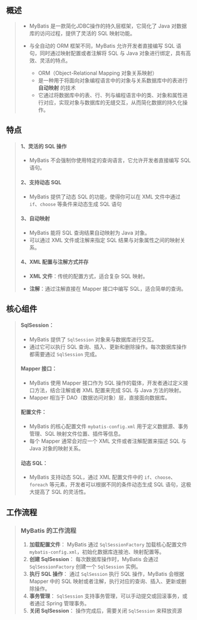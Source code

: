 ## 概述

> - MyBatis 是一款简化JDBC操作的持久层框架，它简化了 Java 对数据库的访问过程，提供了灵活的 SQL 映射功能。
>
> - 与全自动的 ORM 框架不同，MyBatis 允许开发者直接编写 SQL 语句，同时通过映射配置或者注解将 SQL 与 Java 对象进行绑定，具有高效、灵活的特点。
>   - ORM（Object-Relational Mapping 对象关系映射）
>   - 是一种用于将面向对象编程语言中的对象与关系数据库中的表进行 **自动映射** 的技术
>   - 它通过将数据库中的表、行、列与编程语言中的类、对象和属性进行对应，实现对象与数据库的无缝交互，从而简化数据的持久化操作。

## 特点

> #### 1、灵活的 SQL 操作
>
> - MyBatis 不会强制你使用特定的查询语言，它允许开发者直接编写 SQL 语句。
>
> #### 2、支持动态 SQL
>
> - MyBatis 提供了动态 SQL 的功能，使得你可以在 XML 文件中通过 `if`、`choose` 等条件来动态生成 SQL 语句
>
> #### 3、自动映射
>
> - MyBatis 能将 SQL 查询结果自动映射为 Java 对象。
> - 可以通过 XML 文件或注解来指定 SQL 结果与对象属性之间的映射关系。
>
> #### 4、XML 配置与注解方式并存
>
> - **XML 文件**：传统的配置方式，适合复杂 SQL 映射。
>
> - **注解**：通过注解直接在 Mapper 接口中编写 SQL，适合简单的查询。

## 核心组件

> #### **SqlSession**：
>
> - MyBatis 提供了 `SqlSession` 对象来与数据库进行交互。
> - 通过它可以执行 SQL 查询、插入、更新和删除操作。每次数据库操作都需要通过 `SqlSession` 完成。
>
> #### **Mapper 接口**：
>
> - MyBatis 使用 Mapper 接口作为 SQL 操作的载体，开发者通过定义接口方法，结合注解或者 XML 配置来完成 SQL 与 Java 方法的映射。
> - Mapper 相当于 DAO（数据访问对象）层，直接面向数据库。
>
> #### **配置文件**： 
>
> - MyBatis 的核心配置文件 `mybatis-config.xml` 用于定义数据源、事务管理、SQL 映射文件位置、插件等信息。
> - 每个 Mapper 通常会对应一个 XML 文件或者注解配置来描述 SQL 与 Java 对象的映射关系。
>
> #### **动态 SQL**：
>
> - MyBatis 支持动态 SQL，通过 XML 配置文件中的 `if`、`choose`、`foreach` 等元素，开发者可以根据不同的条件动态生成 SQL 语句，这极大提高了 SQL 的灵活性。

## 工作流程

> ### MyBatis 的工作流程
>
> 1. **加载配置文件**： MyBatis 通过 `SqlSessionFactory` 加载核心配置文件 `mybatis-config.xml`，初始化数据库连接池、映射配置等。
> 2. **创建 SqlSession**： 每次数据库操作时，MyBatis 会通过 `SqlSessionFactory` 创建一个 `SqlSession` 实例。
> 3. **执行 SQL 操作**： 通过 `SqlSession` 执行 SQL 操作，MyBatis 会根据 Mapper 中的 SQL 映射或者注解，执行对应的查询、插入、更新或删除操作。
> 4. **事务管理**： `SqlSession` 支持事务管理，可以手动提交或回滚事务，或者通过 Spring 管理事务。
> 5. **关闭 SqlSession**： 操作完成后，需要关闭 `SqlSession` 来释放资源

















